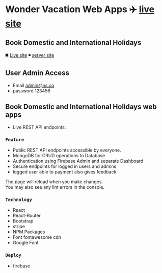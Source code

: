 # Wonder Vacation Web Apps :airplane: [live site](https://wonder-vacation-client.vercel.app)

## Book Domestic and International Holidays
:black_medium_square: [Live site](https://wonder-vacation-client.vercel.app)
:black_medium_small_square: [server site](https://github.com/greeenOrange/wonder-vacation-server-)

## User Admin Access
- Email admin@ns.co
- password 123456

## Book Domestic and International Holidays web apps

* Live REST API endpoints:

### `Feature`

* Public REST API endpoints accessible by everyone.
* MongoDB for CRUD operations to Database
* Authentication using Firebase Admin and separate Dashboard
* Secure endpoints for logged in users and admins
* logged user able to payment also gives feedback

The page will reload when you make changes.\
You may also see any lint errors in the console.

### `Technology`

* React
* React-Router
* Bootstrap
* stripe
* NPM Packages
* Font fontawesome cdn
* Google Font

### `Deploy`

* firebase